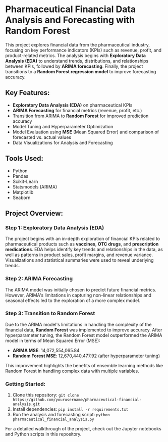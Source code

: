 # Pharmaceutical Financial Data Analysis and Forecasting with Random Forest

This project explores financial data from the pharmaceutical industry, focusing on key performance indicators (KPIs) such as revenue, profit, and product-related metrics. The analysis begins with **Exploratory Data Analysis (EDA)** to understand trends, distributions, and relationships between KPIs, followed by **ARIMA forecasting**. Finally, the project transitions to a **Random Forest regression model** to improve forecasting accuracy.

## Key Features:
- **Exploratory Data Analysis (EDA)** on pharmaceutical KPIs
- **ARIMA Forecasting** for financial metrics (revenue, profit, etc.)
- Transition from ARIMA to **Random Forest** for improved prediction accuracy
- Model Tuning and Hyperparameter Optimization
- Model Evaluation using **MSE** (Mean Squared Error) and comparison of forecasted vs. actual values
- Data Visualizations for Analysis and Forecasting

## Tools Used:
- Python
- Pandas
- Scikit-Learn
- Statsmodels (ARIMA)
- Matplotlib
- Seaborn

## Project Overview:
### Step 1: Exploratory Data Analysis (EDA)
The project begins with an in-depth exploration of financial KPIs related to pharmaceutical products such as **vaccines**, **OTC drugs**, and **prescription medications**. EDA helps identify key trends and relationships in the data, as well as patterns in product sales, profit margins, and revenue variance. Visualizations and statistical summaries were used to reveal underlying trends.

### Step 2: ARIMA Forecasting
The ARIMA model was initially chosen to predict future financial metrics. However, ARIMA's limitations in capturing non-linear relationships and seasonal effects led to the exploration of a more complex model.

### Step 3: Transition to Random Forest
Due to the ARIMA model's limitations in handling the complexity of the financial data, **Random Forest** was implemented to improve accuracy. After hyperparameter tuning, the Random Forest model outperformed the ARIMA model in terms of Mean Squared Error (MSE):
- **ARIMA MSE**: 14,072,554,065.84
- **Random Forest MSE**: 12,670,440,477.92 (after hyperparameter tuning)

This improvement highlights the benefits of ensemble learning methods like Random Forest in handling complex data with multiple variables.

### Getting Started:
1. Clone this repository: `git clone https://github.com/yourusername/pharmaceutical-financial-analysis.git`
2. Install dependencies: `pip install -r requirements.txt`
3. Run the analysis and forecasting script: `python pharmaceutical_financial_analysis.py`

For a detailed walkthrough of the project, check out the Jupyter notebooks and Python scripts in this repository.


